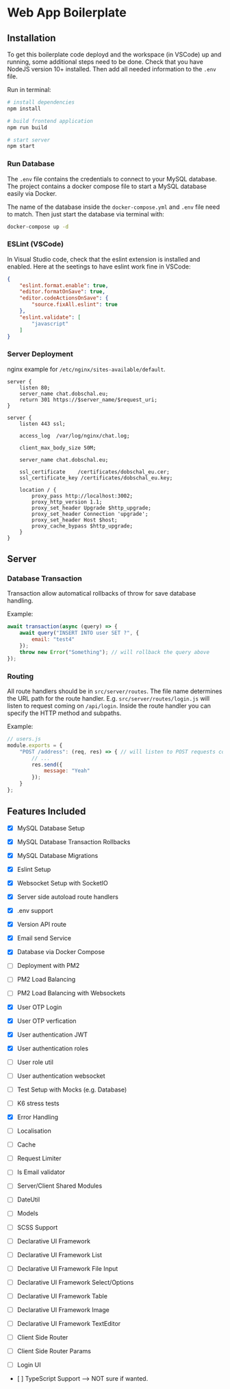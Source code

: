 # Web App Boilerplate

## Installation

To get this boilerplate code deployd and the workspace (in VSCode) up and running, some additional steps need to be done.
Check that you have NodeJS version 10+ installed. Then add all needed information to the `.env` file.

Run in terminal:
```bash
# install dependencies
npm install

# build frontend application
npm run build

# start server
npm start

```

### Run Database

The `.env` file contains the credentials to connect to your MySQL database. The project contains a docker compose file
to start a MySQL database easily via Docker.

The name of the database inside the `docker-compose.yml` and `.env` file need to match.
Then just start the database via terminal with:
```bash
docker-compose up -d
```

### ESLint (VSCode)

In Visual Studio code, check that the eslint extension is installed and enabled.
Here at the seetings to have eslint work fine in VSCode:
```json
{
    "eslint.format.enable": true,
    "editor.formatOnSave": true,
    "editor.codeActionsOnSave": {
        "source.fixAll.eslint": true
    },
    "eslint.validate": [
        "javascript"
    ]
}
```

### Server Deployment

nginx example for `/etc/nginx/sites-available/default`.
```
server {
	listen 80;
    server_name chat.dobschal.eu;
	return 301 https://$server_name/$request_uri;
}

server {
    listen 443 ssl;

    access_log  /var/log/nginx/chat.log;

    client_max_body_size 50M;
 
    server_name chat.dobschal.eu;
 
    ssl_certificate    /certificates/dobschal_eu.cer;
    ssl_certificate_key /certificates/dobschal_eu.key;
 
    location / { 
        proxy_pass http://localhost:3002;
        proxy_http_version 1.1;
        proxy_set_header Upgrade $http_upgrade;
        proxy_set_header Connection 'upgrade';
        proxy_set_header Host $host;
        proxy_cache_bypass $http_upgrade;
    }
}
```

## Server

### Database Transaction

Transaction allow automatical rollbacks of throw for save database handling.

Example:
```javascript
await transaction(async (query) => {
    await query("INSERT INTO user SET ?", {
        email: "test4"
    });
    throw new Error("Something"); // will rollback the query above
});
```

### Routing

All route handlers should be in `src/server/routes`. The file name determines the URL path for the route handler.
E.g. `src/server/routes/login.js` will listen to request coming on `/api/login`. 
Inside the route handler you can specify the HTTP method and subpaths. 

Example:
```javascript
// users.js
module.exports = {
    "POST /address": (req, res) => { // will listen to POST requests coming on "/api/users/address"
        // ...
        res.send({
            message: "Yeah"
        });
    }
};
```

## Features Included

 - [x] MySQL Database Setup
 - [x] MySQL Database Transaction Rollbacks
 - [x] MySQL Database Migrations
 - [x] Eslint Setup
 - [x] Websocket Setup with SocketIO
 - [x] Server side autoload route handlers
 - [x] .env support
 - [x] Version API route
 - [x] Email send Service
 - [x] Database via Docker Compose
 - [ ] Deployment with PM2
 - [ ] PM2 Load Balancing
 - [ ] PM2 Load Balancing with Websockets
 - [x] User OTP Login
 - [x] User OTP verfication
 - [x] User authentication JWT
 - [x] User authentication roles
 - [ ] User role util
 - [ ] User authentication websocket
 - [ ] Test Setup with Mocks (e.g. Database)
 - [ ] K6 stress tests
 - [x] Error Handling
 - [ ] Localisation
 - [ ] Cache
 - [ ] Request Limiter
 - [ ] Is Email validator

 - [ ] Server/Client Shared Modules
 - [ ] DateUtil
 - [ ] Models

 - [ ] SCSS Support
 - [ ] Declarative UI Framework
 - [ ] Declarative UI Framework List
 - [ ] Declarative UI Framework File Input
 - [ ] Declarative UI Framework Select/Options
 - [ ] Declarative UI Framework Table
 - [ ] Declarative UI Framework Image
 - [ ] Declarative UI Framework TextEditor
 - [ ] Client Side Router
 - [ ] Client Side Router Params
 - [ ] Login UI


 - [ ] TypeScript Support --> NOT sure if wanted. 